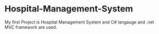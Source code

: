 # Hospital-Management-System
My first Project is Hospital Management System and C# langauge and .net MVC framework are used.

